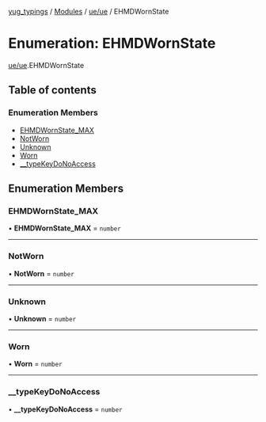 [yug_typings](../README.md) / [Modules](../modules.md) / [ue/ue](../modules/ue_ue.md) / EHMDWornState

# Enumeration: EHMDWornState

[ue/ue](../modules/ue_ue.md).EHMDWornState

## Table of contents

### Enumeration Members

- [EHMDWornState\_MAX](ue_ue.EHMDWornState.md#ehmdwornstate_max)
- [NotWorn](ue_ue.EHMDWornState.md#notworn)
- [Unknown](ue_ue.EHMDWornState.md#unknown)
- [Worn](ue_ue.EHMDWornState.md#worn)
- [\_\_typeKeyDoNoAccess](ue_ue.EHMDWornState.md#__typekeydonoaccess)

## Enumeration Members

### EHMDWornState\_MAX

• **EHMDWornState\_MAX** = `number`

___

### NotWorn

• **NotWorn** = `number`

___

### Unknown

• **Unknown** = `number`

___

### Worn

• **Worn** = `number`

___

### \_\_typeKeyDoNoAccess

• **\_\_typeKeyDoNoAccess** = `number`
